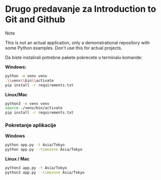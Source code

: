 # Drugo predavanje za Introduction to Git and Github

>[!NOTE]
>This is not an actual application, only a demonstrational repository with some Python examples. Don't use this for actual projects.

Da biste instalirali potrebne pakete pokrecete u terminalu komande:


**Windows:**

```bash
python -m venv venv
.\\venv\\bin\\activate
pip install -r requirements.txt
```
**Linux/Mac**

```bash
python3 -m venv venv
source ./venv/bin/activate 
pip install -r requirements.txt
```

### Pokretanje aplikacije


**Windows**

```bash
python app.py -t Asia/Tokyo
python app.py --timezone Asia/Tokyo
```

**Linux / Mac**

```bash
python3 app.py -t Asia/Tokyo
python3 app.py --timezone Asia/Tokyo
```